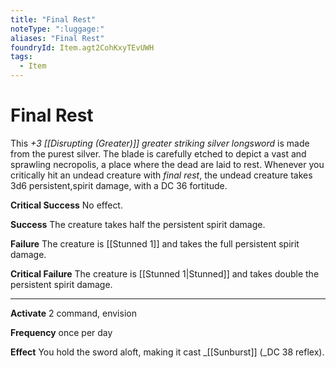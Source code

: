 ```yaml
---
title: "Final Rest"
noteType: ":luggage:"
aliases: "Final Rest"
foundryId: Item.agt2CohKxyTEvUWH
tags:
  - Item
---
```


# Final Rest

This _+3 [[Disrupting (Greater)]] greater striking silver longsword_ is made from the purest silver. The blade is carefully etched to depict a vast and sprawling necropolis, a place where the dead are laid to rest. Whenever you critically hit an undead creature with _final rest_, the undead creature takes 3d6 persistent,spirit damage, with a DC 36 fortitude.

**Critical Success** No effect.

**Success** The creature takes half the persistent spirit damage.

**Failure** The creature is [[Stunned 1]] and takes the full persistent spirit damage.

**Critical Failure** The creature is [[Stunned 1|Stunned]] and takes double the persistent spirit damage.

* * *

**Activate** 2 command, envision

**Frequency** once per day

**Effect** You hold the sword aloft, making it cast _[[Sunburst]] (_DC 38 reflex).
